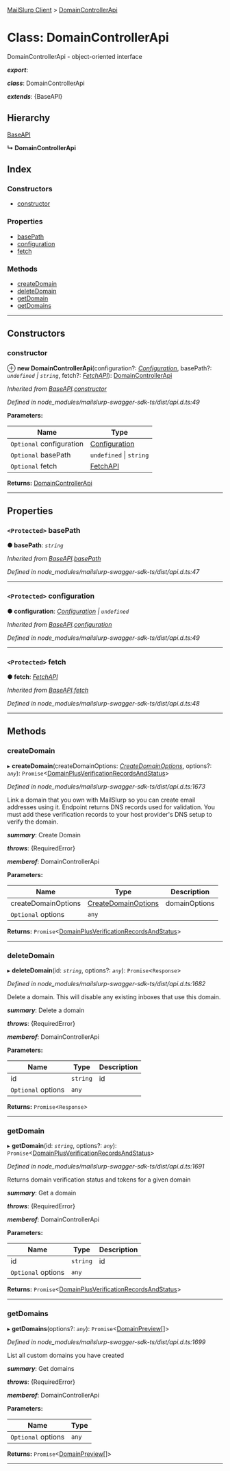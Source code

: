 [MailSlurp Client](../README.md) > [DomainControllerApi](../classes/domaincontrollerapi.md)

# Class: DomainControllerApi

DomainControllerApi - object-oriented interface

*__export__*: 

*__class__*: DomainControllerApi

*__extends__*: {BaseAPI}

## Hierarchy

 [BaseAPI](baseapi.md)

**↳ DomainControllerApi**

## Index

### Constructors

* [constructor](domaincontrollerapi.md#constructor)

### Properties

* [basePath](domaincontrollerapi.md#basepath)
* [configuration](domaincontrollerapi.md#configuration)
* [fetch](domaincontrollerapi.md#fetch)

### Methods

* [createDomain](domaincontrollerapi.md#createdomain)
* [deleteDomain](domaincontrollerapi.md#deletedomain)
* [getDomain](domaincontrollerapi.md#getdomain)
* [getDomains](domaincontrollerapi.md#getdomains)

---

## Constructors

<a id="constructor"></a>

###  constructor

⊕ **new DomainControllerApi**(configuration?: *[Configuration](configuration.md)*, basePath?: *`undefined` \| `string`*, fetch?: *[FetchAPI](../interfaces/fetchapi.md)*): [DomainControllerApi](domaincontrollerapi.md)

*Inherited from [BaseAPI](baseapi.md).[constructor](baseapi.md#constructor)*

*Defined in node_modules/mailslurp-swagger-sdk-ts/dist/api.d.ts:49*

**Parameters:**

| Name | Type |
| ------ | ------ |
| `Optional` configuration | [Configuration](configuration.md) |
| `Optional` basePath | `undefined` \| `string` |
| `Optional` fetch | [FetchAPI](../interfaces/fetchapi.md) |

**Returns:** [DomainControllerApi](domaincontrollerapi.md)

___

## Properties

<a id="basepath"></a>

### `<Protected>` basePath

**● basePath**: *`string`*

*Inherited from [BaseAPI](baseapi.md).[basePath](baseapi.md#basepath)*

*Defined in node_modules/mailslurp-swagger-sdk-ts/dist/api.d.ts:47*

___
<a id="configuration"></a>

### `<Protected>` configuration

**● configuration**: *[Configuration](configuration.md) \| `undefined`*

*Inherited from [BaseAPI](baseapi.md).[configuration](baseapi.md#configuration)*

*Defined in node_modules/mailslurp-swagger-sdk-ts/dist/api.d.ts:49*

___
<a id="fetch"></a>

### `<Protected>` fetch

**● fetch**: *[FetchAPI](../interfaces/fetchapi.md)*

*Inherited from [BaseAPI](baseapi.md).[fetch](baseapi.md#fetch)*

*Defined in node_modules/mailslurp-swagger-sdk-ts/dist/api.d.ts:48*

___

## Methods

<a id="createdomain"></a>

###  createDomain

▸ **createDomain**(createDomainOptions: *[CreateDomainOptions](../interfaces/createdomainoptions.md)*, options?: *`any`*): `Promise`<[DomainPlusVerificationRecordsAndStatus](../interfaces/domainplusverificationrecordsandstatus.md)>

*Defined in node_modules/mailslurp-swagger-sdk-ts/dist/api.d.ts:1673*

Link a domain that you own with MailSlurp so you can create email addresses using it. Endpoint returns DNS records used for validation. You must add these verification records to your host provider's DNS setup to verify the domain.

*__summary__*: Create Domain

*__throws__*: {RequiredError}

*__memberof__*: DomainControllerApi

**Parameters:**

| Name | Type | Description |
| ------ | ------ | ------ |
| createDomainOptions | [CreateDomainOptions](../interfaces/createdomainoptions.md) |  domainOptions |
| `Optional` options | `any` |

**Returns:** `Promise`<[DomainPlusVerificationRecordsAndStatus](../interfaces/domainplusverificationrecordsandstatus.md)>

___
<a id="deletedomain"></a>

###  deleteDomain

▸ **deleteDomain**(id: *`string`*, options?: *`any`*): `Promise`<`Response`>

*Defined in node_modules/mailslurp-swagger-sdk-ts/dist/api.d.ts:1682*

Delete a domain. This will disable any existing inboxes that use this domain.

*__summary__*: Delete a domain

*__throws__*: {RequiredError}

*__memberof__*: DomainControllerApi

**Parameters:**

| Name | Type | Description |
| ------ | ------ | ------ |
| id | `string` |  id |
| `Optional` options | `any` |

**Returns:** `Promise`<`Response`>

___
<a id="getdomain"></a>

###  getDomain

▸ **getDomain**(id: *`string`*, options?: *`any`*): `Promise`<[DomainPlusVerificationRecordsAndStatus](../interfaces/domainplusverificationrecordsandstatus.md)>

*Defined in node_modules/mailslurp-swagger-sdk-ts/dist/api.d.ts:1691*

Returns domain verification status and tokens for a given domain

*__summary__*: Get a domain

*__throws__*: {RequiredError}

*__memberof__*: DomainControllerApi

**Parameters:**

| Name | Type | Description |
| ------ | ------ | ------ |
| id | `string` |  id |
| `Optional` options | `any` |

**Returns:** `Promise`<[DomainPlusVerificationRecordsAndStatus](../interfaces/domainplusverificationrecordsandstatus.md)>

___
<a id="getdomains"></a>

###  getDomains

▸ **getDomains**(options?: *`any`*): `Promise`<[DomainPreview](../interfaces/domainpreview.md)[]>

*Defined in node_modules/mailslurp-swagger-sdk-ts/dist/api.d.ts:1699*

List all custom domains you have created

*__summary__*: Get domains

*__throws__*: {RequiredError}

*__memberof__*: DomainControllerApi

**Parameters:**

| Name | Type |
| ------ | ------ |
| `Optional` options | `any` |

**Returns:** `Promise`<[DomainPreview](../interfaces/domainpreview.md)[]>

___

